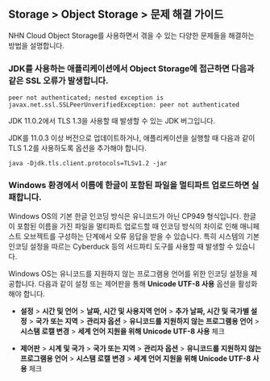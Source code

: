 ## Storage > Object Storage > 문제 해결 가이드
NHN Cloud Object Storage를 사용하면서 겪을 수 있는 다양한 문제들을 해결하는 방법을 설명합니다.

<h3>JDK를 사용하는 애플리케이션에서 Object Storage에 접근하면 다음과 같은 SSL 오류가 발생합니다. </h3>

```
peer not authenticated; nested exception is javax.net.ssl.SSLPeerUnverifiedException: peer not authenticated
```

JDK 11.0.2에서 TLS 1.3을 사용할 때 발생할 수 있는 JDK 버그입니다. 

JDK를 11.0.3 이상 버전으로 업데이트하거나, 애플리케이션을 실행할 때 다음과 같이 TLS 1.2를 사용하도록 옵션을 추가해야 합니다.

```
java -Djdk.tls.client.protocols=TLSv1.2 -jar
```


<h3>Windows 환경에서 이름에 한글이 포함된 파일을 멀티파트 업로드하면 실패합니다. </h3>

Windows OS의 기본 한글 인코딩 방식은 유니코드가 아닌 CP949 형식입니다. 한글이 포함된 이름을 가진 파일을 멀티파트 업로드할 때 인코딩 방식의 차이로 인해 매니페스트 오브젝트를 구성하는 단계에서 오류 응답을 받을 수 있습니다. 특히 시스템의 기본 인코딩 설정을 따르는 Cyberduck 등의 서드파티 도구를 사용할 때 발생할 수 있습니다.

Windows OS는 유니코드를 지원하지 않는 프로그램용 언어를 위한 인코딩 설정을 제공합니다. 다음과 같이 설정 또는 제어판을 통해 **Unicode UTF-8 사용** 옵션을 활성화해야 합니다.

* **설정** > **시간 및 언어** > **날짜, 시간 및 사용지역 언어** > **추가 날짜, 시간 및 국가별 설정** > **국가 또는 지역** > **관리자 옵션** > **유니코드를 지원하지 않는 프로그램용 언어** > **시스탬 로캘 변경** > **세계 언어 지원을 위해 Unicode UTF-8 사용** 체크

* **제어판** > **시계 및 국가** > **국가 또는 지역** > **관리자 옵션** > **유니코드를 지원하지 않는 프로그램용 언어** > **시스탬 로캘 변경** > **세계 언어 지원을 위해 Unicode UTF-8 사용** 체크
